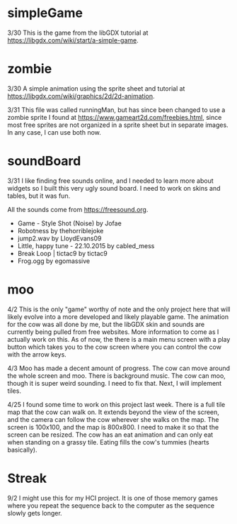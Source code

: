 # simpleGame

3/30
This is the game from the libGDX tutorial at https://libgdx.com/wiki/start/a-simple-game.

# zombie

3/30
A simple animation using the sprite sheet and tutorial at https://libgdx.com/wiki/graphics/2d/2d-animation.

3/31
This file was called runningMan, but has since been changed to use a zombie sprite I found at https://www.gameart2d.com/freebies.html, since most free sprites are not organized in a sprite sheet but in separate images. In any case, I can use both now.

# soundBoard

3/31
I like finding free sounds online, and I needed to learn more about widgets so I built this very ugly sound board. I need to work on skins and tables, but it was fun.

All the sounds come from https://freesound.org.

* Game - Style Shot (Noise) by Jofae
* Robotness by thehorriblejoke
* jump2.wav by LloydEvans09
* Little, happy tune - 22.10.2015 by cabled_mess
* Break Loop | tictac9 by tictac9
* Frog.ogg by egomassive

# moo

4/2
This is the only "game" worthy of note and the only project here that will likely evolve into a more developed and likely playable game. The animation for the cow was all done by me, but the libGDX skin and sounds are currently being pulled from free websites. More information to come as I actually work on this. As of now, the there is a main menu screen with a play button which takes you to the cow screen where you can control the cow with the arrow keys.

4/3
Moo has made a decent amount of progress. The cow can move around the whole screen and moo. There is background music. The cow can moo, though it is super weird sounding. I need to fix that. Next, I will implement tiles.

4/25
I found some time to work on this project last week. There is a full tile map that the cow can walk on. It extends beyond the view of the screen, and the camera can follow the cow wherever she walks on the map. The screen is 100x100, and the map is 800x800. I need to make it so that the screen can be resized. The cow has an eat animation and can only eat when standing on a grassy tile. Eating fills the cow's tummies (hearts basically). 

# Streak

9/2
I might use this for my HCI project. It is one of those memory games where you repeat the sequence back to the computer as the sequence slowly gets longer. 
